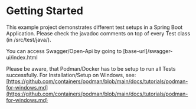 # Getting Started

This example project demonstrates different test setups in a Spring Boot Application. Please check
the javadoc comments on top of every Test class (in /src/test/java/).

You can access Swagger/Open-Api by going to [base-url]/swagger-ui/index.html

Please be aware, that Podman/Docker has to be setup to run all Tests successfully. For Installation/Setup on Windows, see: [https://github.com/containers/podman/blob/main/docs/tutorials/podman-for-windows.md](https://github.com/containers/podman/blob/main/docs/tutorials/podman-for-windows.md)

